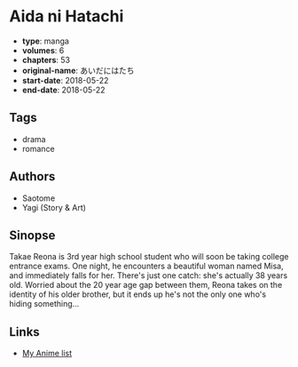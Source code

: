 # Aida ni Hatachi

-   **type**: manga
-   **volumes**: 6
-   **chapters**: 53
-   **original-name**: あいだにはたち
-   **start-date**: 2018-05-22
-   **end-date**: 2018-05-22

## Tags

-   drama
-   romance

## Authors

-   Saotome
-   Yagi (Story & Art)

## Sinopse

Takae Reona is 3rd year high school student who will soon be taking college entrance exams. One night, he encounters a beautiful woman named Misa, and immediately falls for her. There's just one catch: she's actually 38 years old. Worried about the 20 year age gap between them, Reona takes on the identity of his older brother, but it ends up he's not the only one who's hiding something...

## Links

-   [My Anime list](https://myanimelist.net/manga/118872/Aida_ni_Hatachi)
